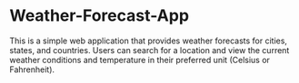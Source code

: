 # Weather-Forecast-App
This is a simple web application that provides weather forecasts for cities, states, and countries. Users can search for a location and view the current weather conditions and temperature in their preferred unit (Celsius or Fahrenheit).
